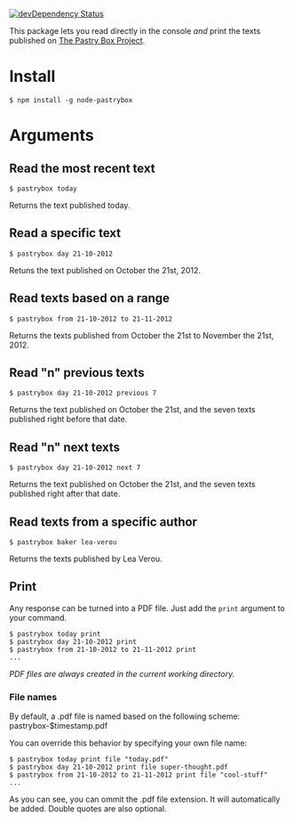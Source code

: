 [![devDependency Status](https://david-dm.org/the-pastry-box-project/node-pastrybox/dev-status.png)](https://david-dm.org/the-pastry-box-project/node-pastrybox#info=devDependencies)

This package lets you read directly in the console *and* print the texts published on [The Pastry Box Project](http://the-pastry-box-project.net).

# Install

`$ npm install -g node-pastrybox`

# Arguments

## Read the most recent text
`$ pastrybox today`

Returns the text published today.

## Read a specific text
`$ pastrybox day 21-10-2012`

Retuns the text published on October the 21st, 2012.

## Read texts based on a range
`$ pastrybox from 21-10-2012 to 21-11-2012`

Returns the texts published from October the 21st to November the 21st, 2012.

## Read "n" previous texts
`$ pastrybox day 21-10-2012 previous 7`

Returns the text published on October the 21st, and the seven texts published right before that date.


## Read "n" next texts
`$ pastrybox day 21-10-2012 next 7`

Returns the text published on October the 21st, and the seven texts published right after that date.

## Read texts from a specific author
`$ pastrybox baker lea-verou`

Returns the texts published by Lea Verou.

## Print

Any response can be turned into a PDF file. Just add the `print` argument to your command.

	$ pastrybox today print
	$ pastrybox day 21-10-2012 print
	$ pastrybox from 21-10-2012 to 21-11-2012 print
	...

*PDF files are always created in the current working directory.*

### File names

By default, a .pdf file is named based on the following scheme: pastrybox-$timestamp.pdf

You can override this behavior by specifying your own file name:

	$ pastrybox today print file "today.pdf"
	$ pastrybox day 21-10-2012 print file super-thought.pdf
	$ pastrybox from 21-10-2012 to 21-11-2012 print file "cool-stuff"
	...

As you can see, you can ommit the .pdf file extension. It will automatically be added. Double quotes are also optional.